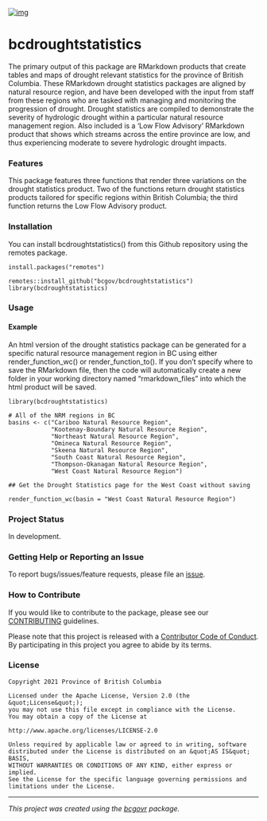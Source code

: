 <!-- Add a project state badge
See https://github.com/BCDevExchange/Our-Project-Docs/blob/master/discussion/projectstates.md
If you have bcgovr installed and you use RStudio, click the 'Insert BCDevex Badge' Addin. -->

[![img](https://img.shields.io/badge/Lifecycle-Stable-97ca00)](https://github.com/bcgov/repomountie/blob/master/doc/lifecycle-badges.md)

# bcdroughtstatistics

The primary output of this package are RMarkdown products that create
tables and maps of drought relevant statistics for the province of
British Columbia. These RMarkdown drought statistics packages are
aligned by natural resource region, and have been developed with the
input from staff from these regions who are tasked with managing and
monitoring the progression of drought. Drought statistics are compiled
to demonstrate the severity of hydrologic drought within a particular
natural resource management region. Also included is a ‘Low Flow
Advisory’ RMarkdown product that shows which streams across the entire
province are low, and thus experiencing moderate to severe hydrologic
drought impacts.

### Features

This package features three functions that render three variations on
the drought statistics product. Two of the functions return drought
statistics products tailored for specific regions within British
Columbia; the third function returns the Low Flow Advisory product.

### Installation

You can install bcdroughtstatistics() from this Github repository using
the remotes package.

    install.packages("remotes")

    remotes::install_github("bcgov/bcdroughtstatistics")
    library(bcdroughtstatistics)

### Usage

#### Example

An html version of the drought statistics package can be generated for a
specific natural resource management region in BC using either
render_function_wc() or render_function_to(). If you don’t specify where
to save the RMarkdown file, then the code will automatically create a
new folder in your working directory named “rmarkdown_files” into which
the html product will be saved.


    library(bcdroughtstatistics)

    # All of the NRM regions in BC
    basins <- c("Cariboo Natural Resource Region",
                "Kootenay-Boundary Natural Resource Region",
                "Northeast Natural Resource Region",
                "Omineca Natural Resource Region",
                "Skeena Natural Resource Region",
                "South Coast Natural Resource Region",
                "Thompson-Okanagan Natural Resource Region",
                "West Coast Natural Resource Region")

    ## Get the Drought Statistics page for the West Coast without saving

    render_function_wc(basin = "West Coast Natural Resource Region")

### Project Status

In development.

### Getting Help or Reporting an Issue

To report bugs/issues/feature requests, please file an
[issue](https://github.com/bcgov/bcdroughtstatistics/issues/).

### How to Contribute

If you would like to contribute to the package, please see our
[CONTRIBUTING](CONTRIBUTING.md) guidelines.

Please note that this project is released with a [Contributor Code of
Conduct](CODE_OF_CONDUCT.md). By participating in this project you agree
to abide by its terms.

### License

    Copyright 2021 Province of British Columbia

    Licensed under the Apache License, Version 2.0 (the &quot;License&quot;);
    you may not use this file except in compliance with the License.
    You may obtain a copy of the License at

    http://www.apache.org/licenses/LICENSE-2.0

    Unless required by applicable law or agreed to in writing, software distributed under the License is distributed on an &quot;AS IS&quot; BASIS,
    WITHOUT WARRANTIES OR CONDITIONS OF ANY KIND, either express or implied.
    See the License for the specific language governing permissions and limitations under the License.

------------------------------------------------------------------------

*This project was created using the
[bcgovr](https://github.com/bcgov/bcgovr) package.*

